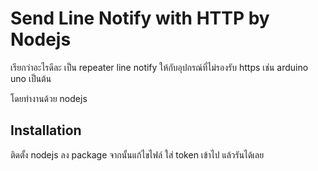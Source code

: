 # Send Line Notify with HTTP by Nodejs

เรียกว่าอะไรดีละ เป็น repeater line notify ให้กับอุปกรณ์ที่ไม่รองรับ https เช่น arduino uno เป็นต้น

โดยทำงานด้วย nodejs

## Installation

ติดตั้ง nodejs ลง package จากนั้นแก้ไขไฟล์ ใส่ token เข้าไป แล้วรันได้เลย
